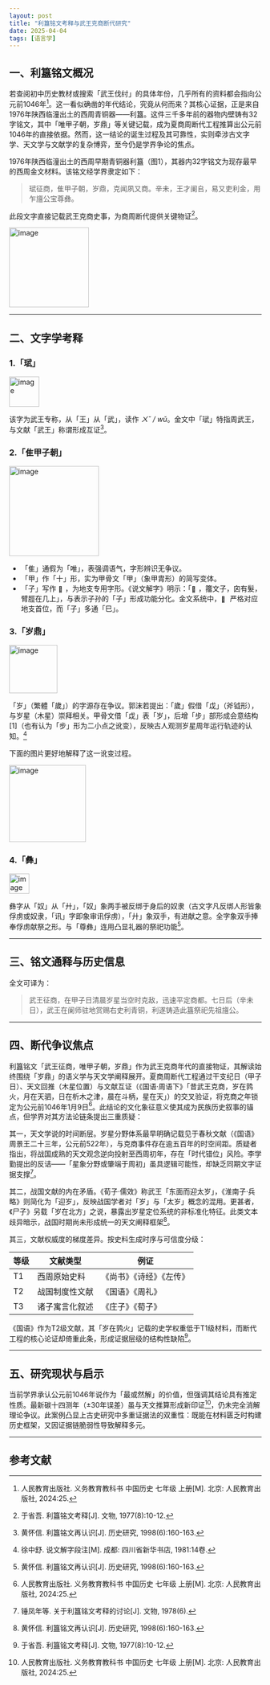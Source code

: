 ```yaml
---
layout: post
title: "利簋铭文考释与武王克商断代研究"
date: 2025-04-04
tags: [语言学]
---
```


## 一、利簋铭文概况

若查阅初中历史教材或搜索「武王伐纣」的具体年份，几乎所有的资料都会指向公元前1046年[^5]。这一看似确凿的年代结论，究竟从何而来？其核心证据，正是来自1976年陕西临潼出土的西周青铜器——利簋。这件三千多年前的器物内壁铸有32字铭文，其中「唯甲子朝，岁鼎」等关键记载，成为夏商周断代工程推算出公元前1046年的直接依据。然而，这一结论的诞生过程及其可靠性，实则牵涉古文字学、天文学与文献学的复杂博弈，至今仍是学界争论的焦点。

1976年陕西临潼出土的西周早期青铜器利簋（图1），其器内32字铭文为现存最早的西周金文材料。该铭文经学界隶定如下：

> 珷征商，隹甲子朝，岁鼎，克闻夙又商。辛未，王才阑𠂤，易又吏利金，用乍旜公宝尊彝。

此段文字直接记载武王克商史事，为商周断代提供关键物证[^1]。

<img width="159" alt="image" src="https://github.com/user-attachments/assets/15c398fe-66de-458d-825c-e9098ede260c" />

---

## 二、文字学考释

### 1.「珷」

<img width="60" alt="image" src="https://github.com/user-attachments/assets/c9641e2c-d50e-43e4-a9fe-a04a4e0ec2c9" />

该字为武王专称，从「王」从「武」，读作 *ㄨˇ / wǔ*。金文中「珷」特指周武王，与文献「武王」称谓形成互证[^2]。

### 2.「隹甲子朝」

<img width="179" alt="image" src="https://github.com/user-attachments/assets/0f9f0335-22b0-484e-9759-db779694d532" />




- 「隹」通假为「唯」，表强调语气，字形辨识无争议。  
- 「甲」作「十」形，实为甲骨文「甲」（象甲胄形）的简写变体。  
- 「子」写作
<img src="https://github.com/user-attachments/assets/e791a154-a655-4f8a-a93a-3e167d760628" alt="𢀇字图像" style="height:1em; vertical-align:middle; display:inline;">，为地支专用字形。《说文解字》明示：「<img src="https://github.com/user-attachments/assets/e791a154-a655-4f8a-a93a-3e167d760628" alt="𢀇字图像" style="height:1em; vertical-align:middle; display:inline;">，籒文子，囟有髮，臂脛在几上」，与表示子孙的「子」形成功能分化。金文系统中，<img src="https://github.com/user-attachments/assets/e791a154-a655-4f8a-a93a-3e167d760628" alt="𢀇字图像" style="height:1em; vertical-align:middle; display:inline;">
严格对应地支首位，而「子」多通「巳」。


### 3.「岁鼎」

<img width="96" alt="image" src="https://github.com/user-attachments/assets/bb5d2cd6-b4a6-412d-80e8-a58b93d95e3b" />

「岁」（繁體「歲」）的字源存在争议。郭沫若提出：「歲」假借「戉」（斧钺形），与岁星（木星）崇拜相关。甲骨文借「戉」表「岁」，后增「步」部形成会意结构[1]（也有认为「步」形为二小点之讹变），反映古人观测岁星周年运行轨迹的认知。[^3]

下面的图片更好地解释了这一讹变过程。

<img width="153" alt="image" src="https://github.com/user-attachments/assets/ab52c4e4-8db6-4ae0-aa90-45f571280ff9" />

### 4.「彝」

<img width="40" alt="image" src="https://github.com/user-attachments/assets/7674d225-7fb9-47c4-af06-c1cad173458e" />

彝字从「奴」从「廾」，「奴」象两手被反绑于身后的奴隶（古文字凡反绑人形皆象俘虏或奴隶，「讯」字即象审讯俘虏），「廾」象双手，有进献之意。全字象双手捧奉俘虏献祭之形。与「尊彝」连用凸显礼器的祭祀功能[^2]。

---

## 三、铭文通释与历史信息

全文可译为：

> 武王征商，在甲子日清晨岁星当空时克敌，迅速平定商都。七日后（辛未日），武王在阑师驻地赏赐右史利青铜，利遂铸造此簋祭祀先祖旜公。

---

## 四、断代争议焦点

利簋铭文「武王征商，唯甲子朝，岁鼎」作为武王克商年代的直接物证，其解读始终围绕「岁鼎」的语义学与天文学阐释展开。夏商周断代工程通过干支纪日（甲子日）、天文回推（木星位置）与文献互证（《国语·周语下》「昔武王克商，岁在鹑火，月在天驷，日在析木之津，晨在斗柄，星在天」）的交叉验证，将克商之年锁定为公元前1046年1月9日[^5]。此结论的文化象征意义使其成为民族历史叙事的锚点，但学界对其方法论链条提出三重质疑：

其一，天文学说的时间断层。岁星分野体系最早明确记载见于春秋文献（《国语》周景王二十三年，公元前522年），与克商事件存在逾五百年的时空间距。质疑者指出，将战国成熟的天文观念逆向投射至西周初年，存在「时代错位」风险。李学勤提出的反诘——「星象分野或肇端于周初」虽具逻辑可能性，却缺乏同期文字证据支撑[^4]。

其二，战国文献的内在矛盾。《荀子·儒效》称武王「东面而迎太岁」，《淮南子·兵略》则简化为「迎岁」，反映战国学者对「岁」与「太岁」概念的混用。更甚者，《尸子》另载「岁在北方」之说，暴露出岁星定位系统的非标准化特征。此类文本歧异暗示，战国时期尚未形成统一的天文阐释框架[^2]。

其三，文献权威度的梯度差异。按史料生成时序与可信度分级：


| 等级 | 文献类型         | 例证                         |
|------|------------------|------------------------------|
| T1   | 西周原始史料     | 《尚书》《诗经》《左传》    |
| T2   | 战国制度性文献   | 《国语》《周礼》            |
| T3   | 诸子寓言化叙述   | 《庄子》《荀子》            |

《国语》作为T2级文献，其「岁在鹑火」记载的史学权重低于T1级材料，而断代工程的核心论证却倚重此条，形成证据层级的结构性缺陷[^1]。

---

## 五、研究现状与启示

当前学界承认公元前1046年说作为「最或然解」的价值，但强调其结论具有推定性质。最新碳十四测年（±30年误差）虽与天文推算形成新印证[^5]，仍未完全消解理论争议。此案例凸显上古史研究中多重证据法的双重性：既能在材料匮乏时构建历史框架，又因证据链脆弱性导致解释多元。

---

## 参考文献

[^1]: 于省吾. 利簋铭文考释[J]. 文物, 1977(8):10-12.  
[^2]: 黄怀信. 利簋铭文再认识[J]. 历史研究, 1998(6):160-163.  
[^3]: 徐中舒. 说文解字段注[M]. 成都: 四川省新华书店, 1981:14卷.  
[^4]: 锤凤年等. 关于利簋铭文考释的讨论[J]. 文物, 1978(6).  
[^5]: 人民教育出版社. 义务教育教科书 中国历史 七年级 上册[M]. 北京: 人民教育出版社, 2024:25.
